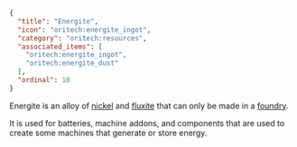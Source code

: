 ```json
{
  "title": "Energite",
  "icon": "oritech:energite_ingot",
  "category": "oritech:resources",
  "associated_items": [
    "oritech:energite_ingot",
    "oritech:energite_dust"
  ],
  "ordinal": 10
}
```

Energite is an alloy of [nickel](^oritech:resources/nickel) and [fluxite](^oritech:resources/fluxite) that can only be made in a [foundry](^oritech:processing/foundry).

It is used for batteries, machine addons, and components that are used to create some machines that generate or store energy.
